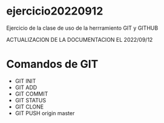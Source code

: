 # ejercicio20220912
Ejercicio de la clase de uso de la herrramiento GIT y GITHUB

ACTUALIZACION DE LA DOCUMENTACION EL 2022/09/12

# Comandos de GIT

- GIT INIT
- GIT ADD
- GIT COMMIT
- GIT STATUS
- GIT CLONE
- GIT PUSH origin master
